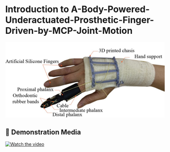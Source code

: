 # Introduction to A-Body-Powered-Underactuated-Prosthetic-Finger-Driven-by-MCP-Joint-Motion

<img src="hardware/Fabricated finger.jpg"/>


## 📸 Demonstration Media
[![Watch the video](https://img.youtube.com/vi/6tovplAdyMk/hqdefault.jpg)](https://www.youtube.com/watch?v=6tovplAdyMk)
